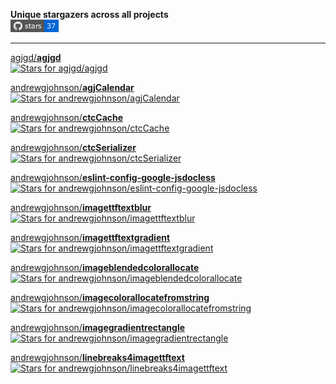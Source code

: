 **Unique stargazers across all projects** <br /> [![Stars for agjgd/agjgd](https://raw.githubusercontent.com/andrewgjohnson/andrewgjohnson/main/stars-badge.png)](https://github.com/andrewgjohnson/andrewgjohnson/blob/main/STARGAZERS.md)

---

[agjgd/**agjgd**](https://github.com/agjgd/agjgd/stargazers) <br /> [![Stars for agjgd/agjgd](https://raster.shields.io/github/stars/agjgd/agjgd.png?colorB=0366d6&style=flat-square&logoColor=white&logo=github)](https://github.com/agjgd/agjgd/stargazers)

[andrewgjohnson/**agjCalendar**](https://github.com/andrewgjohnson/agjCalendar/stargazers) <br /> [![Stars for andrewgjohnson/agjCalendar](https://raster.shields.io/github/stars/andrewgjohnson/agjCalendar.png?colorB=0366d6&style=flat-square&logoColor=white&logo=github)](https://github.com/andrewgjohnson/agjCalendar/stargazers)

[andrewgjohnson/**ctcCache**](https://github.com/andrewgjohnson/ctcCache/stargazers) <br /> [![Stars for andrewgjohnson/ctcCache](https://raster.shields.io/github/stars/andrewgjohnson/ctcCache.png?colorB=0366d6&style=flat-square&logoColor=white&logo=github)](https://github.com/andrewgjohnson/ctcCache/stargazers)

[andrewgjohnson/**ctcSerializer**](https://github.com/andrewgjohnson/ctcSerializer/stargazers) <br /> [![Stars for andrewgjohnson/ctcSerializer](https://raster.shields.io/github/stars/andrewgjohnson/ctcSerializer.png?colorB=0366d6&style=flat-square&logoColor=white&logo=github)](https://github.com/andrewgjohnson/ctcSerializer/stargazers)

[andrewgjohnson/**eslint-config-google-jsdocless**](https://github.com/andrewgjohnson/eslint-config-google-jsdocless/stargazers) <br /> [![Stars for andrewgjohnson/eslint-config-google-jsdocless](https://raster.shields.io/github/stars/andrewgjohnson/eslint-config-google-jsdocless.png?colorB=0366d6&style=flat-square&logoColor=white&logo=github)](https://github.com/andrewgjohnson/eslint-config-google-jsdocless/stargazers)

[andrewgjohnson/**imagettftextblur**](https://github.com/andrewgjohnson/imagettftextblur/stargazers) <br /> [![Stars for andrewgjohnson/imagettftextblur](https://raster.shields.io/github/stars/andrewgjohnson/imagettftextblur.png?colorB=0366d6&style=flat-square&logoColor=white&logo=github)](https://github.com/andrewgjohnson/imagettftextblur/stargazers)

[andrewgjohnson/**imagettftextgradient**](https://github.com/andrewgjohnson/imagettftextgradient/stargazers) <br /> [![Stars for andrewgjohnson/imagettftextgradient](https://raster.shields.io/github/stars/andrewgjohnson/imagettftextgradient.png?colorB=0366d6&style=flat-square&logoColor=white&logo=github)](https://github.com/andrewgjohnson/imagettftextgradient/stargazers)

[andrewgjohnson/**imageblendedcolorallocate**](https://github.com/andrewgjohnson/imageblendedcolorallocate/stargazers) <br /> [![Stars for andrewgjohnson/imageblendedcolorallocate](https://raster.shields.io/github/stars/andrewgjohnson/imageblendedcolorallocate.png?colorB=0366d6&style=flat-square&logoColor=white&logo=github)](https://github.com/andrewgjohnson/imageblendedcolorallocate/stargazers)

[andrewgjohnson/**imagecolorallocatefromstring**](https://github.com/andrewgjohnson/imagecolorallocatefromstring/stargazers) <br /> [![Stars for andrewgjohnson/imagecolorallocatefromstring](https://raster.shields.io/github/stars/andrewgjohnson/imagecolorallocatefromstring.png?colorB=0366d6&style=flat-square&logoColor=white&logo=github)](https://github.com/andrewgjohnson/imagecolorallocatefromstring/stargazers)

[andrewgjohnson/**imagegradientrectangle**](https://github.com/andrewgjohnson/imagegradientrectangle/stargazers) <br /> [![Stars for andrewgjohnson/imagegradientrectangle](https://raster.shields.io/github/stars/andrewgjohnson/imagegradientrectangle.png?colorB=0366d6&style=flat-square&logoColor=white&logo=github)](https://github.com/andrewgjohnson/imagegradientrectangle/stargazers)

[andrewgjohnson/**linebreaks4imagettftext**](https://github.com/andrewgjohnson/linebreaks4imagettftext/stargazers) <br /> [![Stars for andrewgjohnson/linebreaks4imagettftext](https://raster.shields.io/github/stars/andrewgjohnson/linebreaks4imagettftext.png?colorB=0366d6&style=flat-square&logoColor=white&logo=github)](https://github.com/andrewgjohnson/linebreaks4imagettftext/stargazers)
